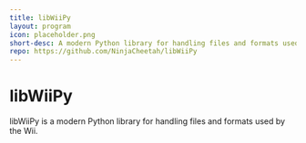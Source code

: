 ```yaml
---
title: libWiiPy
layout: program
icon: placeholder.png
short-desc: A modern Python library for handling files and formats used by the Wii.
repo: https://github.com/NinjaCheetah/libWiiPy
---
```


# libWiiPy
libWiiPy is a modern Python library for handling files and formats used by the Wii. 

